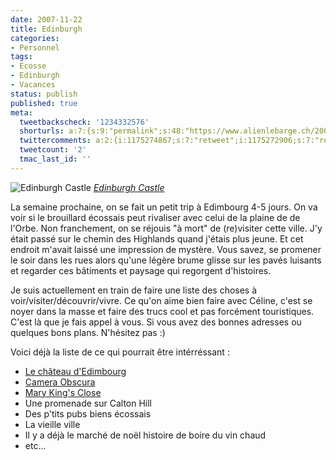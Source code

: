 ```yaml
---
date: 2007-11-22
title: Edinburgh
categories:
- Personnel
tags:
- Ecosse
- Edinburgh
- Vacances
status: publish
published: true
meta:
  tweetbackscheck: '1234332576'
  shorturls: a:7:{s:9:"permalink";s:48:"https://www.alienlebarge.ch/2007/11/22/edinburgh/";s:7:"tinyurl";s:25:"https://tinyurl.com/2w5z75";s:4:"isgd";s:17:"https://is.gd/iJIE";s:5:"bitly";s:20:"https://bit.ly/1yDHqm";s:5:"snipr";s:22:"https://snipr.com/bgs86";s:5:"snurl";s:22:"https://snurl.com/bgs86";s:7:"snipurl";s:24:"https://snipurl.com/bgs86";}
  twittercomments: a:2:{i:1175274867;s:7:"retweet";i:1175272906;s:7:"retweet";}
  tweetcount: '2'
  tmac_last_id: ''
---
```

 <img src="https://farm1.static.flickr.com/159/432310909_9f48e0e7ee.jpg" alt="Edinburgh Castle" />
<em><a href="https://www.flickr.com/photos/scooterjohn/432310909/" title="photo sharing">Edinburgh Castle</a></em>

La semaine prochaine, on se fait un petit trip à Edimbourg 4-5 jours. On va voir si le brouillard écossais peut rivaliser avec celui de la plaine de de l'Orbe.
Non franchement, on se réjouis "à mort" de (re)visiter cette ville. J'y était passé sur le chemin des Highlands quand j'étais plus jeune. Et cet endroit m'avait laissé une impression de mystère. Vous savez, se promener le soir dans les rues alors qu'une légère brume glisse sur les pavés luisants et regarder ces bâtiments et paysage qui regorgent d'histoires.

Je suis actuellement en train de faire une liste des choses à voir/visiter/découvrir/vivre. Ce qu'on aime bien faire avec Céline, c'est se noyer dans la masse et faire des trucs cool et pas forcément touristiques. C'est là que je fais appel à vous. Si vous avez des bonnes adresses ou quelques bons plans. N'hésitez pas :)

Voici déjà la liste de ce qui pourrait être intérréssant :
<ul>
	<li><a href="https://www.historic-scotland.gov.uk/textonly/properties_sites_detail?propertyID=PL_121" title="https://www.historic-scotland.gov.uk/textonly/properties_sites_detail?propertyID=PL_121">Le château d'Edimbourg</a></li>
	<li><a href="https://www.camera-obscura.co.uk/" title="https://www.camera-obscura.co.uk/">Camera Obscura</a></li>
	<li><a href="https://www.realmarykingsclose.co.uk/" title="https://www.realmarykingsclose.co.uk/">Mary King's Close</a></li>
	<li>Une promenade sur Calton Hill</li>
	<li>Des p'tits pubs biens écossais</li>
	<li>La vieille ville</li>
	<li>Il y a déjà le marché de noël histoire de boire du vin chaud</li>
	<li>etc...</li>
</ul>
